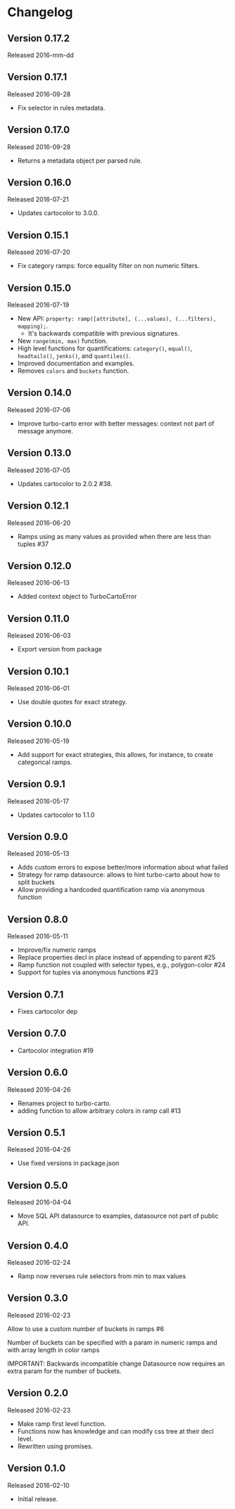 # Changelog

## Version 0.17.2
Released 2016-mm-dd


## Version 0.17.1
Released 2016-09-28

 - Fix selector in rules metadata.


## Version 0.17.0
Released 2016-09-28

 - Returns a metadata object per parsed rule.


## Version 0.16.0
Released 2016-07-21

 - Updates cartocolor to 3.0.0.


## Version 0.15.1
Released 2016-07-20

 - Fix category ramps: force equality filter on non numeric filters.


## Version 0.15.0
Released 2016-07-19

 - New API: `property: ramp([attribute], (...values), (...filters), mapping);`.
   - It's backwards compatible with previous signatures.
 - New `range(min, max)` function.
 - High level functions for quantifications: `category()`, `equal()`, `headtails()`, `jenks()`, and `quantiles()`.
 - Improved documentation and examples.
 - Removes `colors` and `buckets` function.


## Version 0.14.0
Released 2016-07-06

 - Improve turbo-carto error with better messages: context not part of message anymore.


## Version 0.13.0
Released 2016-07-05

- Updates cartocolor to 2.0.2 #38.


## Version 0.12.1
Released 2016-06-20

 - Ramps using as many values as provided when there are less than tuples #37


## Version 0.12.0
Released 2016-06-13

- Added context object to TurboCartoError


## Version 0.11.0
Released 2016-06-03

- Export version from package


## Version 0.10.1
Released 2016-06-01

- Use double quotes for exact strategy.


## Version 0.10.0
Released 2016-05-19

- Add support for exact strategies, this allows, for instance, to create categorical ramps.


## Version 0.9.1
Released 2016-05-17

- Updates cartocolor to 1.1.0


## Version 0.9.0
Released 2016-05-13

- Adds custom errors to expose better/more information about what failed
- Strategy for ramp datasource: allows to hint turbo-carto about how to split buckets
- Allow providing a hardcoded quantification ramp via anonymous function


## Version 0.8.0
Released 2016-05-11

- Improve/fix numeric ramps
- Replace properties decl in place instead of appending to parent #25
- Ramp function not coupled with selector types, e.g., polygon-color #24
- Support for tuples via anonymous functions #23


## Version 0.7.1

- Fixes cartocolor dep


## Version 0.7.0

- Cartocolor integration #19


## Version 0.6.0
Released 2016-04-26

- Renames project to turbo-carto.
- adding function to allow arbitrary colors in ramp call #13


## Version 0.5.1
Released 2016-04-26

- Use fixed versions in package.json


## Version 0.5.0
Released 2016-04-04

 - Move SQL API datasource to examples, datasource not part of public API.


## Version 0.4.0
Released 2016-02-24

 - Ramp now reverses rule selectors from min to max values


## Version 0.3.0
Released 2016-02-23

Allow to use a custom number of buckets in ramps #6

Number of buckets can be specified with a param in numeric ramps
and with array length in color ramps

IMPORTANT: Backwards incompatible change
Datasource now requires an extra param for the number of buckets.


## Version 0.2.0
Released 2016-02-23

 - Make ramp first level function.
 - Functions now has knowledge and can modify css tree at their decl level.
 - Rewritten using promises.


## Version 0.1.0
Released 2016-02-10

 - Initial release.

